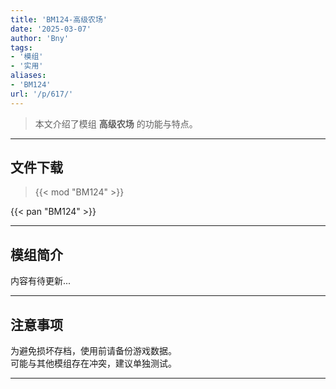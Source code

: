 ```yaml
---
title: 'BM124-高级农场'
date: '2025-03-07'
author: 'Bny'
tags:
- '模组'
- '实用'
aliases:
- 'BM124'
url: '/p/617/'
---
```


> 本文介绍了模组 **高级农场** 的功能与特点。

---

## 文件下载  

> {{< mod "BM124" >}}  

{{< pan "BM124" >}}  

---

## 模组简介

>  
内容有待更新...  

---

## 注意事项

>  
为避免损坏存档，使用前请备份游戏数据。  
可能与其他模组存在冲突，建议单独测试。  

---

